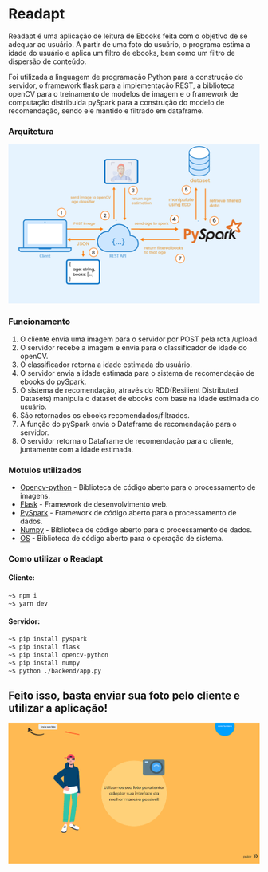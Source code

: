 # Readapt


Readapt é uma aplicação de leitura de Ebooks feita com o objetivo de se adequar ao usuário. A partir de uma foto do usuário, o programa estima a idade do usuário e aplica um filtro de ebooks, bem como um filtro de dispersão de conteúdo.

Foi utilizada a linguagem de programação Python para a construção do servidor, o framework flask para a implementação REST, a biblioteca openCV para o treinamento de modelos de imagem e o framework de computação distribuida pySpark para a construção do modelo de recomendação, sendo ele mantido e filtrado em dataframe.

### Arquitetura


![Readapt](./public/schema.png)


### Funcionamento

1. O cliente envia uma imagem para o servidor por POST pela rota /upload.
2. O servidor recebe a imagem  e envia para o classificador de idade do openCV.
3. O classificador retorna a idade estimada do usuário.
4. O servidor envia a idade estimada para o sistema de recomendação de ebooks do pySpark.
5. O sistema de recomendação, através do RDD(Resilient Distributed Datasets) manipula o dataset de ebooks com base na idade estimada do usuário.
6. São retornados os ebooks recomendados/filtrados.
7. A função do pySpark envia o Dataframe de recomendação para o servidor.
8. O servidor retorna o Dataframe de recomendação para o cliente, juntamente com a idade estimada.


### Motulos utilizados

- [Opencv-python](https://pypi.org/project/opencv-python/) - Biblioteca de código aberto para o processamento de imagens.
- [Flask](https://flask.palletsprojects.com/en/1.1.x/) - Framework de desenvolvimento web.
- [PySpark](https://spark.apache.org/docs/latest/api/python/) - Framework de código aberto para o processamento de dados.
- [Numpy](https://numpy.org/) - Biblioteca de código aberto para o processamento de dados.
- [OS](https://docs.python.org/3/library/os.html) - Biblioteca de código aberto para o operação de sistema.
### Como utilizar o Readapt

#### Cliente:
```
~$ npm i
~$ yarn dev
```

#### Servidor:

```
~$ pip install pyspark
~$ pip install flask
~$ pip install opencv-python
~$ pip install numpy
~$ python ./backend/app.py
```

## Feito isso, basta enviar sua foto pelo cliente e utilizar a aplicação!
![Readapt client](./public/client.png)